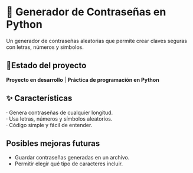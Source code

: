 # 🔐 Generador de Contraseñas en Python  
Un generador de contraseñas aleatorias que permite crear claves seguras con letras, números y símbolos.  

## 🚀Estado del proyecto
  **Proyecto en desarrollo** |   **Práctica de programación en Python**

## ✨ Características
· Genera contraseñas de cualquier longitud.  
· Usa letras, números y símbolos aleatorios.  
· Código simple y fácil de entender.  

##     Posibles mejoras futuras
-  Guardar contraseñas generadas en un archivo.  
-  Permitir elegir qué tipo de caracteres incluir.  
